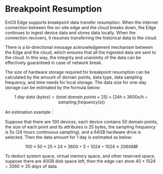 # Breakpoint Resumption

EnOS Edge supports breakpoint data transfer resumption. When the internet connection between the on-site edge and the cloud breaks down, the Edge continues to ingest device data and stores data locally. When the connection recovers, it resumes transferring the historical data to the cloud.

There is a bi-directional message acknowledgement mechanism between the Edge and the cloud, which ensures that all the ingested data are sent to the cloud. In this way, the integrity and unanimity of the data can be effectively guaranteed in case of network break.

The size of hardware storage required for breakpoint resumption can be
calculated by the amount of domain points, data type, data sampling
frequency, and time needs for local storage. The data size for one-day
storage can be estimated by the formula below:

$$1\ day\ data\ (bytes) = (total\ domain\ points \times 25) \times (24h \times 3600s/h \div sampling\ frequency(s))$$

An estimation example：

Suppose that there are 100 devices, each device contains 50 domain
points, the size of each point and its attributes is 25 bytes, the
sampling frequency is 5s (24 hours continuous sampling), and a 64GB
hardware drive is selected. Then the data amount for 1 day is estimated
as below:

$$100 \times 50 \times 25 \times 24 \times 3600 \div 5 \div 1024 \div 1024 \approx 2060MB$$

To deduct system space, virtual memory space, and other reserved space,
suppose there are 40GB disk space left, then the edge can store
$40 \times 1024 \div 2060 \approx 20\ days$ of data.
